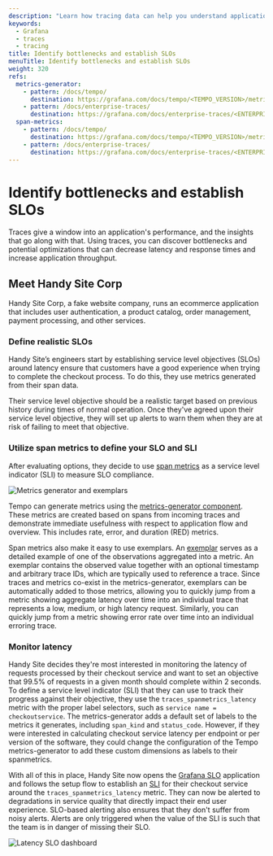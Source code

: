 ```yaml
---
description: "Learn how tracing data can help you understand application insights and performance as well as triaging issues in your services and applications."
keywords:
  - Grafana
  - traces
  - tracing
title: Identify bottlenecks and establish SLOs
menuTitle: Identify bottlenecks and establish SLOs
weight: 320
refs:
  metrics-generator:
    - pattern: /docs/tempo/
      destination: https://grafana.com/docs/tempo/<TEMPO_VERSION>/metrics-generator/
    - pattern: /docs/enterprise-traces/
      destination: https://grafana.com/docs/enterprise-traces/<ENTERPRISE_TRACES_VERSION>/metrics-generator/
  span-metrics:
    - pattern: /docs/tempo/
      destination: https://grafana.com/docs/tempo/<TEMPO_VERSION>/metrics-generator/span_metrics/
    - pattern: /docs/enterprise-traces/
      destination: https://grafana.com/docs/enterprise-traces/<ENTERPRISE_TRACES_VERSION>/metrics-generator/span_metrics/
---
```


# Identify bottlenecks and establish SLOs

Traces give a window into an application's performance, and the insights that go along with that. Using traces, you can discover bottlenecks and potential optimizations that can decrease latency and response times and increase application throughput.

## Meet Handy Site Corp

Handy Site Corp, a fake website company, runs an ecommerce application that includes user authentication, a product catalog, order management, payment processing, and other services.

### Define realistic SLOs

Handy Site’s engineers start by establishing service level objectives (SLOs) around latency ensure that customers have a good experience when trying to complete the checkout process.
To do this, they use metrics generated from their span data.

Their service level objective should be a realistic target based on previous history during times of normal operation.
Once they've agreed upon their service level objective, they will set up alerts to warn them when they are at risk of failing to meet that objective.

### Utilize span metrics to define your SLO and SLI

After evaluating options, they decide to use [span metrics](ref:span-metrics) as a service level indicator (SLI) to measure SLO compliance.

![Metrics generator and exemplars](/media/docs/tempo/intro/traces-metrics-gen-exemplars.png)

Tempo can generate metrics using the [metrics-generator component](ref:metrics-generator).
These metrics are created based on spans from incoming traces and demonstrate immediate usefulness with respect to application flow and overview.
This includes rate, error, and duration (RED) metrics.


Span metrics also make it easy to use exemplars.
An [exemplar](https://grafana.com/docs/grafana/<GRAFANA_VERSION>/basics/exemplars/) serves as a detailed example of one of the observations aggregated into a metric. An exemplar contains the observed value together with an optional timestamp and arbitrary trace IDs, which are typically used to reference a trace.
Since traces and metrics co-exist in the metrics-generator, exemplars can be automatically added to those metrics, allowing you to quickly jump from a metric showing aggregate latency over time into an individual trace that represents a low, medium, or high latency request. Similarly, you can quickly jump from a metric showing error rate over time into an individual erroring trace.

### Monitor latency

Handy Site decides they're most interested in monitoring the latency of requests processed by their checkout service and want to set an objective that 99.5% of requests in a given month should complete within 2 seconds.
To define a service level indicator (SLI) that they can use to track their progress against their objective, they use the `traces_spanmetrics_latency` metric with the proper label selectors, such as `service name = checkoutservice`.
The metrics-generator adds a default set of labels to the metrics it generates, including `span_kind` and `status_code`. However, if they were interested in calculating checkout service latency per endpoint or per version of the software, they could change the configuration of the Tempo metrics-generator to add these custom dimensions as labels to their spanmetrics.

With all of this in place, Handy Site now opens the [Grafana SLO](https://grafana.com/docs/grafana-cloud/alerting-and-irm/slo/) application and follows the setup flow to establish an [SLI](https://grafana.com/docs/grafana-cloud/alerting-and-irm/slo/create/) for their checkout service around the `traces_spanmetrics_latency` metric.
They can now be alerted to degradations in service quality that directly impact their end user experience. SLO-based alerting also ensures that they don't suffer from noisy alerts. Alerts are only triggered when the value of the SLI is such that the team is in danger of missing their SLO.

![Latency SLO dashboard](/media/docs/tempo/intro/traces-metrics-gen-SLO.png)